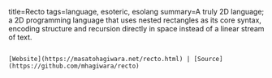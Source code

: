 title=Recto
tags=language, esoteric, esolang
summary=A truly 2D language; a 2D programming language that uses nested rectangles as its core syntax, encoding structure and recursion directly in space instead of a linear stream of text.
~~~~~~

[Website](https://masatohagiwara.net/recto.html) | [Source](https://github.com/mhagiwara/recto)


